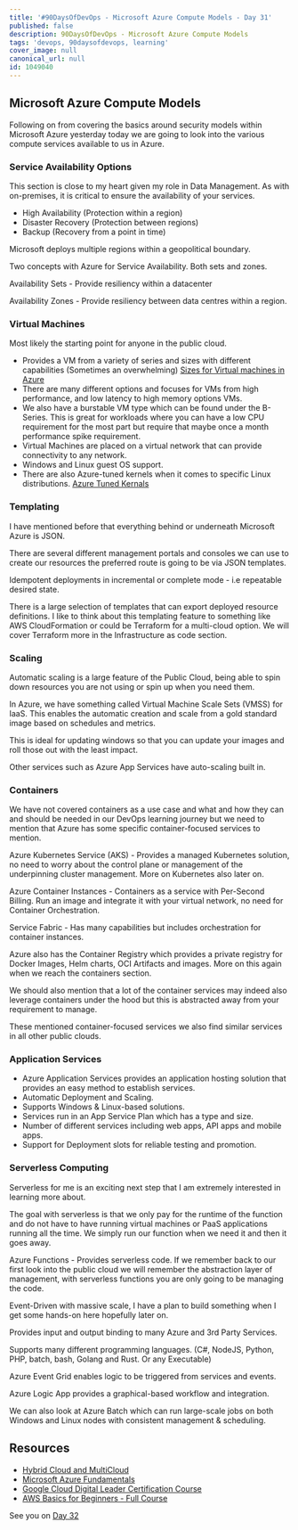 ```yaml
---
title: '#90DaysOfDevOps - Microsoft Azure Compute Models - Day 31'
published: false
description: 90DaysOfDevOps - Microsoft Azure Compute Models
tags: 'devops, 90daysofdevops, learning'
cover_image: null
canonical_url: null
id: 1049040
---
```


## Microsoft Azure Compute Models

Following on from covering the basics around security models within Microsoft Azure yesterday today we are going to look into the various compute services available to us in Azure.

### Service Availability Options

This section is close to my heart given my role in Data Management. As with on-premises, it is critical to ensure the availability of your services.

- High Availability (Protection within a region)
- Disaster Recovery (Protection between regions)
- Backup (Recovery from a point in time)

Microsoft deploys multiple regions within a geopolitical boundary.

Two concepts with Azure for Service Availability. Both sets and zones.

Availability Sets - Provide resiliency within a datacenter

Availability Zones - Provide resiliency between data centres within a region.

### Virtual Machines

Most likely the starting point for anyone in the public cloud.

- Provides a VM from a variety of series and sizes with different capabilities (Sometimes an overwhelming) [Sizes for Virtual machines in Azure](https://docs.microsoft.com/en-us/azure/virtual-machines/sizes)
- There are many different options and focuses for VMs from high performance, and low latency to high memory options VMs.
- We also have a burstable VM type which can be found under the B-Series. This is great for workloads where you can have a low CPU requirement for the most part but require that maybe once a month performance spike requirement.
- Virtual Machines are placed on a virtual network that can provide connectivity to any network.
- Windows and Linux guest OS support.
- There are also Azure-tuned kernels when it comes to specific Linux distributions. [Azure Tuned Kernals](https://docs.microsoft.com/en-us/azure/virtual-machines/linux/endorsed-distros#azure-tuned-kernels)

### Templating

I have mentioned before that everything behind or underneath Microsoft Azure is JSON.

There are several different management portals and consoles we can use to create our resources the preferred route is going to be via JSON templates.

Idempotent deployments in incremental or complete mode - i.e repeatable desired state.

There is a large selection of templates that can export deployed resource definitions. I like to think about this templating feature to something like AWS CloudFormation or could be Terraform for a multi-cloud option. We will cover Terraform more in the Infrastructure as code section.

### Scaling

Automatic scaling is a large feature of the Public Cloud, being able to spin down resources you are not using or spin up when you need them.

In Azure, we have something called Virtual Machine Scale Sets (VMSS) for IaaS. This enables the automatic creation and scale from a gold standard image based on schedules and metrics.

This is ideal for updating windows so that you can update your images and roll those out with the least impact.

Other services such as Azure App Services have auto-scaling built in.

### Containers

We have not covered containers as a use case and what and how they can and should be needed in our DevOps learning journey but we need to mention that Azure has some specific container-focused services to mention.

Azure Kubernetes Service (AKS) - Provides a managed Kubernetes solution, no need to worry about the control plane or management of the underpinning cluster management. More on Kubernetes also later on.

Azure Container Instances - Containers as a service with Per-Second Billing. Run an image and integrate it with your virtual network, no need for Container Orchestration.

Service Fabric - Has many capabilities but includes orchestration for container instances.

Azure also has the Container Registry which provides a private registry for Docker Images, Helm charts, OCI Artifacts and images. More on this again when we reach the containers section.

We should also mention that a lot of the container services may indeed also leverage containers under the hood but this is abstracted away from your requirement to manage.

These mentioned container-focused services we also find similar services in all other public clouds.

### Application Services

- Azure Application Services provides an application hosting solution that provides an easy method to establish services.
- Automatic Deployment and Scaling.
- Supports Windows & Linux-based solutions.
- Services run in an App Service Plan which has a type and size.
- Number of different services including web apps, API apps and mobile apps.
- Support for Deployment slots for reliable testing and promotion.

### Serverless Computing

Serverless for me is an exciting next step that I am extremely interested in learning more about.

The goal with serverless is that we only pay for the runtime of the function and do not have to have running virtual machines or PaaS applications running all the time. We simply run our function when we need it and then it goes away.

Azure Functions - Provides serverless code. If we remember back to our first look into the public cloud we will remember the abstraction layer of management, with serverless functions you are only going to be managing the code.

Event-Driven with massive scale, I have a plan to build something when I get some hands-on here hopefully later on.

Provides input and output binding to many Azure and 3rd Party Services.

Supports many different programming languages. (C#, NodeJS, Python, PHP, batch, bash, Golang and Rust. Or any Executable)

Azure Event Grid enables logic to be triggered from services and events.

Azure Logic App provides a graphical-based workflow and integration.

We can also look at Azure Batch which can run large-scale jobs on both Windows and Linux nodes with consistent management & scheduling.

## Resources

- [Hybrid Cloud and MultiCloud](https://www.youtube.com/watch?v=qkj5W98Xdvw)
- [Microsoft Azure Fundamentals](https://www.youtube.com/watch?v=NKEFWyqJ5XA&list=WL&index=130&t=12s)
- [Google Cloud Digital Leader Certification Course](https://www.youtube.com/watch?v=UGRDM86MBIQ&list=WL&index=131&t=10s)
- [AWS Basics for Beginners - Full Course](https://www.youtube.com/watch?v=ulprqHHWlng&t=5352s)

See you on [Day 32](/90dayspractical/90DaysOfDevOps/2022/Days/day32.md)
